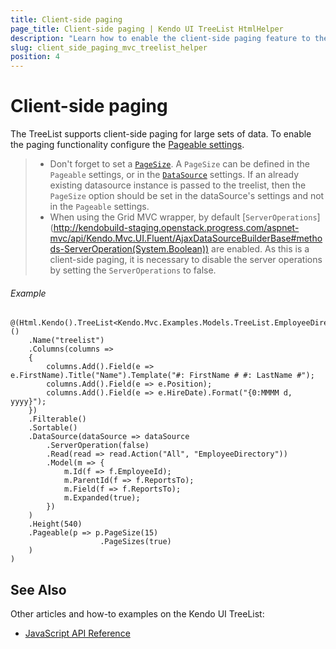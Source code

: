 ```yaml
---
title: Client-side paging
page_title: Client-side paging | Kendo UI TreeList HtmlHelper
description: "Learn how to enable the client-side paging feature to the Kendo UI TreeList for ASP.NET MVC."
slug: client_side_paging_mvc_treelist_helper
position: 4
---
```


# Client-side paging

The TreeList supports client-side paging for large sets of data. To enable the paging functionality configure the [Pageable settings](http://docs.telerik.com/aspnet-mvc/api/Kendo.Mvc.UI.Fluent/TreeListPageableSettingsBuilder).

> * Don't forget to set a [`PageSize`](http://kendobuild-staging.openstack.progress.com/aspnet-mvc/api/Kendo.Mvc.UI.Fluent/TreeListPageableSettingsBuilder#methods-PageSize(System.Double)). A `PageSize` can be defined in the `Pageable` settings, or in the [`DataSource`](http://kendobuild-staging.openstack.progress.com/aspnet-mvc/api/Kendo.Mvc.UI.Fluent/AjaxDataSourceBuilderBase#methods-PageSize(System.Int32)) settings. If an already existing datasource instance is passed to the treelist, then the `PageSize` option should be set in the dataSource's settings and not in the `Pageable` settings.
> * When using the Grid MVC wrapper, by default [`ServerOperations`] (http://kendobuild-staging.openstack.progress.com/aspnet-mvc/api/Kendo.Mvc.UI.Fluent/AjaxDataSourceBuilderBase#methods-ServerOperation(System.Boolean))    are enabled. As this is a client-side paging, it is necessary to disable the server operations by setting the `ServerOperations` to false.

###### Example

    @(Html.Kendo().TreeList<Kendo.Mvc.Examples.Models.TreeList.EmployeeDirectoryModel>()
        .Name("treelist")
        .Columns(columns =>
        {
            columns.Add().Field(e => e.FirstName).Title("Name").Template("#: FirstName # #: LastName #");            
            columns.Add().Field(e => e.Position);
            columns.Add().Field(e => e.HireDate).Format("{0:MMMM d, yyyy}");
        })
        .Filterable()
        .Sortable()
        .DataSource(dataSource => dataSource
            .ServerOperation(false)
            .Read(read => read.Action("All", "EmployeeDirectory"))
            .Model(m => {
                m.Id(f => f.EmployeeId);
                m.ParentId(f => f.ReportsTo);                
                m.Field(f => f.ReportsTo);
                m.Expanded(true);
            })
        )
        .Height(540)
        .Pageable(p => p.PageSize(15)
                        .PageSizes(true)
        )
    )

## See Also

Other articles and how-to examples on the Kendo UI TreeList:

* [JavaScript API Reference](https://docs.telerik.com/kendo-ui/api/javascript/ui/treelist)
